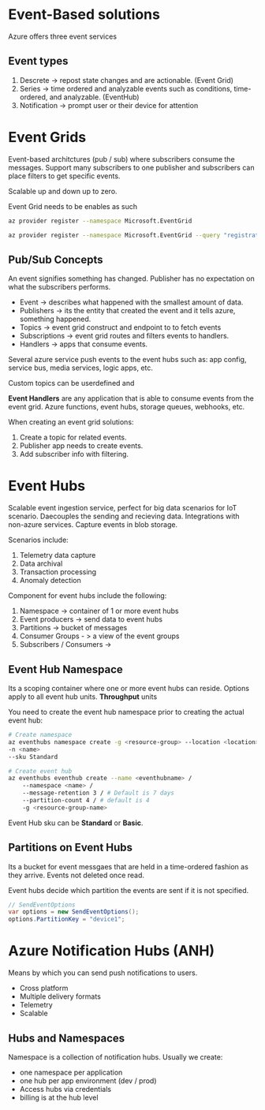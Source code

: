 # Event-Based solutions

Azure offers three event services

## Event types

1. Descrete -> repost state changes and are actionable. (Event Grid)
2. Series -> time ordered and analyzable events such as conditions, time-ordered, and analyzable. (EventHub)
3. Notification -> prompt user or their device for attention

# Event Grids

Event-based architctures (pub / sub) where subscribers consume the messages. Support many subscribers to one publisher and subscribers can place filters to get specific events. 

Scalable up and down up to zero.

Event Grid needs to be enables as such

```sh
az provider register --namespace Microsoft.EventGrid

az provider register --namespace Microsoft.EventGrid --query "registrationState"
```

## Pub/Sub Concepts

An event signifies something has changed. Publisher has no expectation on what the subscribers performs.

- Event -> describes what happened with the smallest amount of data.
- Publishers -> its the entity that created the event and it tells azure, something happened.
- Topics -> event grid construct and endpoint to to fetch events
- Subscriptions -> event grid routes and filters events to handlers.
- Handlers -> apps that consume events.

Several azure service push events to the event hubs such as: app config, service bus, media services, logic apps, etc.

Custom topics can be userdefined and 

**Event Handlers** are any application that is able to consume events from the event grid. Azure functions, event hubs, storage queues, webhooks, etc.

When creating an event grid solutions:

1. Create a topic for related events.
2. Publisher app needs to create events.
3. Add subscriber info with filtering.

# Event Hubs

Scalable event ingestion service, perfect for big data scenarios for IoT scenario. Daecouples the sending and recieving data. Integrations with non-azure services. Capture events in blob storage.

Scenarios include:

1. Telemetry data capture
2. Data archival
3. Transaction processing
4. Anomaly detection

Component for event hubs include the following:

1. Namespace -> container of 1 or more event hubs
2. Event producers -> send data to event hubs
3. Partitions -> bucket of messages
4. Consumer Groups - > a view of the event groups
5. Subscribers / Consumers -> 

## Event Hub Namespace

Its a scoping container where one or more event hubs can reside. Options apply to all event hub units. **Throughput** units

You need to create the event hub namespace prior to creating the actual event hub:

```sh
# Create namespace
az eventhubs namespace create -g <resource-group> --location <location> /
-n <name>
--sku Standard

# Create event hub
az eventhubs eventhub create --name <eventhubname> /
    --namespace <name> /
    --message-retention 3 / # Default is 7 days
    --partition-count 4 / # default is 4
    -g <resource-group-name>
```

Event Hub sku can be **Standard** or **Basic**.

## Partitions on Event Hubs

Its a bucket for event messgaes that are held in a time-ordered fashion as they arrive. Events not deleted once read.

Event hubs decide which partition the events are sent if it is not specified.

``` csharp
// SendEventOptions
var options = new SendEventOptions();
options.PartitionKey = "device1";
```

# Azure Notification Hubs (ANH)

Means by which you can send push notifications to users.
- Cross platform
- Multiple delivery formats
- Telemetry
- Scalable

## Hubs and Namespaces
Namespace is a collection of notification hubs. Usually we create:
- one namespace per application
- one hub per app environment (dev / prod)
- Access hubs via credentials
- billing is at the hub level



